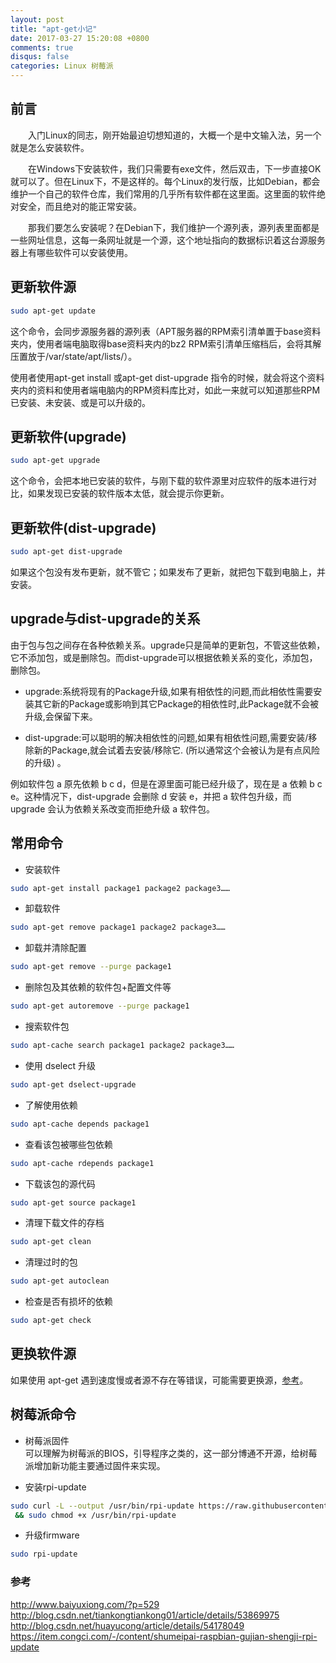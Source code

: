 ```yaml
---
layout: post
title: "apt-get小记"
date: 2017-03-27 15:20:08 +0800
comments: true
disqus: false
categories: Linux 树莓派
---
```


## 前言
&emsp;&emsp;入门Linux的同志，刚开始最迫切想知道的，大概一个是中文输入法，另一个就是怎么安装软件。    
  
&emsp;&emsp;在Windows下安装软件，我们只需要有exe文件，然后双击，下一步直接OK就可以了。但在Linux下，不是这样的。每个Linux的发行版，比如Debian，都会维护一个自己的软件仓库，我们常用的几乎所有软件都在这里面。这里面的软件绝对安全，而且绝对的能正常安装。   
      
&emsp;&emsp;那我们要怎么安装呢？在Debian下，我们维护一个源列表，源列表里面都是一些网址信息，这每一条网址就是一个源，这个地址指向的数据标识着这台源服务器上有哪些软件可以安装使用。
<!-- more -->
## 更新软件源

``` sh
sudo apt-get update
```
这个命令，会同步源服务器的源列表（APT服务器的RPM索引清单置于base资料夹内，使用者端电脑取得base资料夹内的bz2 RPM索引清单压缩档后，会将其解压置放于/var/state/apt/lists/）。
   
使用者使用apt-get install 或apt-get dist-upgrade 指令的时候，就会将这个资料夹内的资料和使用者端电脑内的RPM资料库比对，如此一来就可以知道那些RPM已安装、未安装、或是可以升级的。


## 更新软件(upgrade)

``` sh
sudo apt-get upgrade
```
这个命令，会把本地已安装的软件，与刚下载的软件源里对应软件的版本进行对比，如果发现已安装的软件版本太低，就会提示你更新。

## 更新软件(dist-upgrade)
``` sh
sudo apt-get dist-upgrade
```
如果这个包没有发布更新，就不管它；如果发布了更新，就把包下载到电脑上，并安装。

## upgrade与dist-upgrade的关系   
由于包与包之间存在各种依赖关系。upgrade只是简单的更新包，不管这些依赖，它不添加包，或是删除包。而dist-upgrade可以根据依赖关系的变化，添加包，删除包。

* upgrade:系统将现有的Package升级,如果有相依性的问题,而此相依性需要安装其它新的Package或影响到其它Package的相依性时,此Package就不会被升级,会保留下来。

* dist-upgrade:可以聪明的解决相依性的问题,如果有相依性问题,需要安装/移除新的Package,就会试着去安装/移除它. (所以通常这个会被认为是有点风险的升级) 。

例如软件包 a 原先依赖 b c d，但是在源里面可能已经升级了，现在是 a 依赖 b c e。这种情况下，dist-upgrade 会删除 d 安装 e，并把 a 软件包升级，而 upgrade 会认为依赖关系改变而拒绝升级 a 软件包。

## 常用命令
* 安装软件

``` sh
sudo apt-get install package1 package2 package3……
```

* 卸载软件

``` sh
sudo apt-get remove package1 package2 package3……
```

* 卸载并清除配置

``` sh
sudo apt-get remove --purge package1
```

* 删除包及其依赖的软件包+配置文件等

``` sh
sudo apt-get autoremove --purge package1
```

* 搜索软件包

``` sh
sudo apt-cache search package1 package2 package3……
```

* 使用 dselect 升级

``` sh
sudo apt-get dselect-upgrade 
```

* 了解使用依赖

``` sh
sudo apt-cache depends package1
```

* 查看该包被哪些包依赖

``` sh
sudo apt-cache rdepends package1
```

* 下载该包的源代码

``` sh
sudo apt-get source package1
```

* 清理下载文件的存档

``` sh
sudo apt-get clean 
```

* 清理过时的包

``` sh
sudo apt-get autoclean
```

* 检查是否有损坏的依赖

``` sh
sudo apt-get check
```
## 更换软件源
如果使用 apt-get 遇到速度慢或者源不存在等错误，可能需要更换源，[参考](http://shumeipai.nxez.com/2013/08/31/raspbian-chinese-software-source.html)。

## 树莓派命令
* 树莓派固件   
可以理解为树莓派的BIOS，引导程序之类的，这一部分博通不开源，给树莓派增加新功能主要通过固件来实现。

* 安装rpi-update

``` sh
sudo curl -L --output /usr/bin/rpi-update https://raw.githubusercontent.com/Hexxeh/rpi-update/master/rpi-update\
 && sudo chmod +x /usr/bin/rpi-update
```
* 升级firmware

``` sh
sudo rpi-update
```

### 参考
<http://www.baiyuxiong.com/?p=529>   
<http://blog.csdn.net/tiankongtiankong01/article/details/53869975>   
<http://blog.csdn.net/huayucong/article/details/54178049>   
<https://item.congci.com/-/content/shumeipai-raspbian-gujian-shengji-rpi-update>


